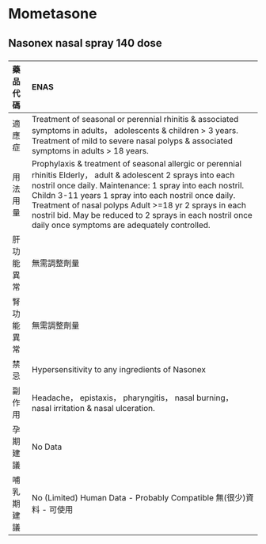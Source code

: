 # Mometasone

## Nasonex nasal spray 140 dose

##### 

| 藥品代碼   | ENAS                                                                                                                                                                                                                                                                                                                                                                                                        |
|:-----------|:------------------------------------------------------------------------------------------------------------------------------------------------------------------------------------------------------------------------------------------------------------------------------------------------------------------------------------------------------------------------------------------------------------|
| 適應症     | Treatment of seasonal or perennial rhinitis & associated symptoms in adults， adolescents & children > 3 years. Treatment of mild to severe nasal polyps & associated symptoms in adults > 18 years.                                                                                                                                                                                                        |
| 用法用量   | Prophylaxis & treatment of seasonal allergic or perennial rhinitis Elderly， adult & adolescent 2 sprays into each nostril once daily. Maintenance: 1 spray into each nostril. Childn 3-11 years 1 spray into each nostril once daily. Treatment of nasal polyps Adult >=18 yr 2 sprays in each nostril bid. May be reduced to 2 sprays in each nostril once daily once symptoms are adequately controlled. |
| 肝功能異常 | 無需調整劑量                                                                                                                                                                                                                                                                                                                                                                                                |
| 腎功能異常 | 無需調整劑量                                                                                                                                                                                                                                                                                                                                                                                                |
| 禁忌       | Hypersensitivity to any ingredients of Nasonex                                                                                                                                                                                                                                                                                                                                                              |
| 副作用     | Headache， epistaxis， pharyngitis， nasal burning， nasal irritation & nasal ulceration.                                                                                                                                                                                                                                                                                                                   |
| 孕期建議   | No Data                                                                                                                                                                                                                                                                                                                                                                                                     |
| 哺乳期建議 | No (Limited) Human Data - Probably Compatible 無(很少)資料 - 可使用                                                                                                                                                                                                                                                                                                                                         |

